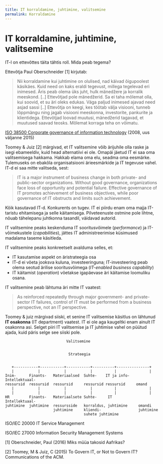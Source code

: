 ```yaml
---
title: IT korraldamine, juhtimine, valitsemine
permalink: Korraldamine
---
```


# IT korraldamine, juhtimine, valitsemine

IT-l on ettevõttes täita tähtis roll. Mida peab tegema?

Ettevõtja Paul Oberschneider [1] kirjutab: 

> Nii korraldamine kui juhtimine on olulised, nad käivad õigupoolest käsikäes. Kuid need on kaks eraldi tegevust, millega tegelevad eri inimesed. Äris peab olema üks juht, hulk mänedžere ja korralik meeskond. [..] Ettevõtjad pole mänedžerid. Sa ei taha mõlemat olla, kui soovid, et su äri oleks edukas. Väga paljud inimesed ajavad need asjad sassi [..] Ettevõtja on keegi, kes töötab välja visiooni, tunneb lõppmängu ning jagab visiooni meeskonna, investorite, pankurite ja klientidega. Ettevõtjad loovad muutusi, mänedžerid tagavad, et muutused saavad teosks. Mõlemat korraga teha on võimatu.

[ISO 38500 Corporate governance of information technology](https://en.wikipedia.org/wiki/ISO/IEC_38500) (2008, uus väljanne 2015)

Toomey & Juiz [2] märgivad, et IT valitsemine võib ärijuhile olla raske ja isegi ebameeldiv, kuid head alternatiivi ei ole. Omapäi jäetud IT ei saa oma valitsemisega hakkama. Hakkab elama oma elu, seadma oma eesmärke. Tulemuseks on ebakõla organisatsiooni ärieesmärkide ja IT tegevuse vahel. IT-d ei saa mitte valitseda, sest:

> IT is a major instrument of business change in both private- and public-sector organizations. Without good governance, organizations face loss of opportunity and 
potential failure. Effective governance of IT promotes 
achievement of business objectives, while poor governance of IT obstructs and limits such achievement. 

Kõik kasutavad IT-d. Konkurents on tugev. IT ei piirdu enam oma majja IT-taristu ehitamisega ja selle käitamisega. Pilveteenuste ostmine pole lihtne, nõuab tähelepanu juhtkonna tasandil, väidavad autorid.

IT valitsemine peaks keskenduma IT sooritusvõimele (_performance_) ja IT-võimekustele (_capabilities_), jättes IT administreerimise küsimused madalama taseme käsitleda.

IT valitsemine peaks konkreetselt avalduma selles, et:
- IT kasutamise aspekt on äristrateegia osa
- IT-d ei võeta jooksva kuluna, investeeringuna; IT-investeering peab olema seotud ärilise sooritusvõimega (_IT-enabled business capability_)
- IT käitamist (_operation_) võetakse igapäevase äri käitamise loomuliku osana.

IT valitsemine peab lähtuma äri mitte IT vaatest:

> As reinforced repeatedly  through  major  government- and  private-sector  IT  failures,  control of  IT  must  be  performed  from  a  business perspective, not an IT perspective. 

Toomey & juiz märgivad siiski, et senine IT valitsemise käsitlus on lähtunud __IT osakonna__ (IT department) vaatest. IT ei ole aga kaugeltki enam ainult IT osakonna asi. Selget piiri IT valitsemise ja IT juhtimise vahel on püütud ajada, kuid päris selge see siiski pole.

```
                            Valitsemine


                             Strateegia


   +-----------+-----------+-----------+----------+---------------+
   |           |           |           |          |               |
Inim-      Finants-   Materiaalsed  Suhte-    IT ja info-   Intellektuaal-
ressursid  ressursid  ressursid     ressursid ressursid     omand
   |           |           |           |          |               |
   |           |           |           |          |               |
HR         Finants-   Materiaalsete Suhte-     IT            Intellektuaal-
juhtimine  juhtimine  ressursside   korraldus, juhtimine     omandi
                      juhtimine     kliendi-                 juhtimine
                                    suhete juhtimine

```


ISO/IEC 20000 IT Service Management

ISO/IEC 27000 Information Security Management Systems

[1] Oberschneider, Paul (2016) Miks müüa takosid Aafrikas? 

[2] Toomey, M & Juiz, C (2015) To Govern IT, or Not to Govern IT? Communications of the ACM.
